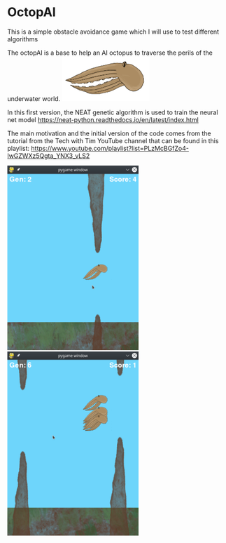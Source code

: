 # OctopAI
This is a simple obstacle avoidance game which I will use to test different algorithms

The octopAI is a base to help an AI octopus to traverse the perils of the underwater world.
<img src="oct2_full.png" alt="Octopus" width="200"/>

In this first version, the NEAT genetic algorithm is used to train the neural net model
https://neat-python.readthedocs.io/en/latest/index.html

The main motivation and the initial version of the code comes from the tutorial from the Tech with Tim YouTube channel that can be found in this playlist: https://www.youtube.com/playlist?list=PLzMcBGfZo4-lwGZWXz5Qgta_YNX3_vLS2

<img src="octopAI_1.png" alt="OctopAI screenshot" width="300"/>
<img src="octopAI_2.png" alt="OctopAI screenshot" width="300"/>
